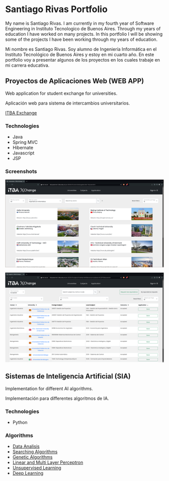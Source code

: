 # Santiago Rivas Portfolio

My name is Santiago Rivas.
I am currently in my fourth year of Software Engineering in Instituto Tecnologico de Buenos Aires.
Through my years of education I have worked on many projects.
In this portfolio I will be showing some of the projects I have been working through my years of education.

Mi nombre es Santiago Rivas.
Soy alumno de Ingeniería Informática en el Instituto Tecnológico de Buenos Aires y estoy en mi cuarto año.
En este portfolio voy a presentar algunos de los proyectos en los cuales trabaje en mi carrera educativa.

## Proyectos de Aplicaciones Web (WEB APP)

Web application for student exchange for universities.

Aplicación web para sistema de intercambios universitarios.

[ITBA Exchange](http://old-pawserver.it.itba.edu.ar/paw-2023b-07/universities)

### Technologies

* Java
* Spring MVC
* Hibernate
* Javascript
* JSP

### Screenshots

![PAW-1](https://github.com/Santiago-Rivas/Santiago-Rivas/blob/main/img/PAW_1.png)

![PAW-2](https://github.com/Santiago-Rivas/Santiago-Rivas/blob/main/img/PAW_2.png)

## Sistemas de Inteligencia Artificial (SIA)

Implementation for different AI algorithms.

Implementación para differentes algoritmos de IA.

### Technologies

* Python

### Algorithms

* [Data Analisis](https://github.com/santiago-rivas/sia-tp0)
* [Searching Algorithms](https://github.com/santiago-rivas/sia-tp1)
* [Genetic Algorithms](https://github.com/santiago-rivas/sia-tp2)
* [Linear and Multi Layer Perceptron](https://github.com/santiago-rivas/sia-tp3)
* [Unsupervised Learning](https://github.com/santiago-rivas/sia-tp4)
* [Deep Learning](https://github.com/santiago-rivas/sia-tp5)

